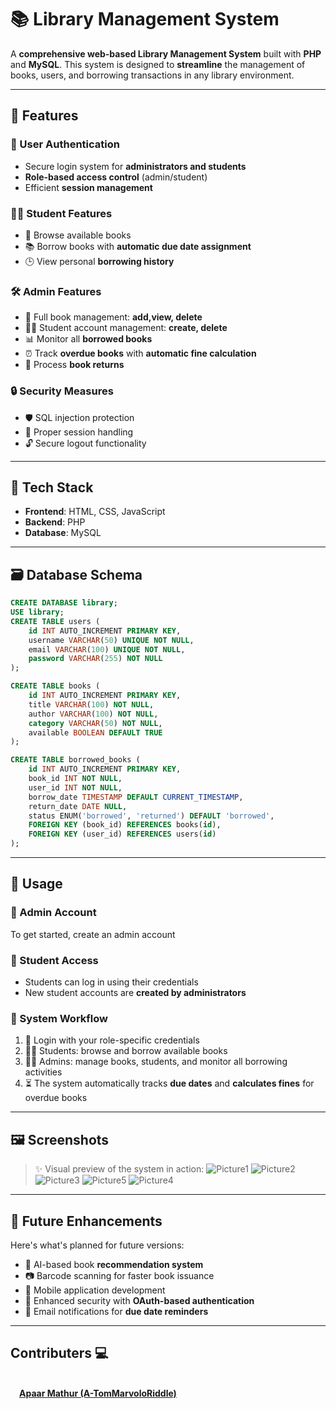 # 📚 Library Management System

A **comprehensive web-based Library Management System** built with **PHP** and **MySQL**. This system is designed to **streamline** the management of books, users, and borrowing transactions in any library environment.

---

## 🚀 Features

### 🔐 User Authentication
- Secure login system for **administrators and students**
- **Role-based access control** (admin/student)
- Efficient **session management**

### 👨‍🎓 Student Features
- 🧭 Browse available books
- 📚 Borrow books with **automatic due date assignment**
- 🕒 View personal **borrowing history**

### 🛠️ Admin Features
- 📖 Full book management: **add,view, delete**
- 🧑‍💼 Student account management: **create, delete**
- 📊 Monitor all **borrowed books**
- ⏰ Track **overdue books** with **automatic fine calculation**
- 🔄 Process **book returns**

### 🔒 Security Measures
- 🛡️ SQL injection protection
- 🔄 Proper session handling
- 🔓 Secure logout functionality

---

## 🧰 Tech Stack

- **Frontend**: HTML, CSS, JavaScript  
- **Backend**: PHP  
- **Database**: MySQL  

---

## 🗃️ Database Schema

```sql
CREATE DATABASE library;
USE library;
CREATE TABLE users (
    id INT AUTO_INCREMENT PRIMARY KEY,
    username VARCHAR(50) UNIQUE NOT NULL,
    email VARCHAR(100) UNIQUE NOT NULL,
    password VARCHAR(255) NOT NULL
);

CREATE TABLE books (
    id INT AUTO_INCREMENT PRIMARY KEY,
    title VARCHAR(100) NOT NULL,
    author VARCHAR(100) NOT NULL,
    category VARCHAR(50) NOT NULL,
    available BOOLEAN DEFAULT TRUE
);

CREATE TABLE borrowed_books (
    id INT AUTO_INCREMENT PRIMARY KEY,
    book_id INT NOT NULL,
    user_id INT NOT NULL,
    borrow_date TIMESTAMP DEFAULT CURRENT_TIMESTAMP,
    return_date DATE NULL,
    status ENUM('borrowed', 'returned') DEFAULT 'borrowed',
    FOREIGN KEY (book_id) REFERENCES books(id),
    FOREIGN KEY (user_id) REFERENCES users(id)
);
```
---

## 🔧 Usage

### 👑 Admin Account
To get started, create an admin account 
### 👤 Student Access
- Students can log in using their credentials  
- New student accounts are **created by administrators**

### 🔄 System Workflow

1. 🔐 Login with your role-specific credentials  
2. 👨‍🎓 Students: browse and borrow available books  
3. 👩‍💼 Admins: manage books, students, and monitor all borrowing activities  
4. ⏳ The system automatically tracks **due dates** and **calculates fines** for overdue books  

---

## 🖼️ Screenshots

> ✨ Visual preview of the system in action:
![Picture1](https://github.com/user-attachments/assets/5abae8ea-9a95-43e0-8f5d-c5d91a1e400f)
![Picture2](https://github.com/user-attachments/assets/23a692e8-6169-410b-b5b1-2227f7c3615f)
![Picture3](https://github.com/user-attachments/assets/e444e794-ee39-4dd8-b2ba-7c78d3a73725)
![Picture5](https://github.com/user-attachments/assets/9b90c664-1955-4f6b-aaec-8c9ddd8e7478)
![Picture4](https://github.com/user-attachments/assets/68e71b3a-f190-47e6-a246-4259e6d0d755)


---

## 🚧 Future Enhancements

Here's what's planned for future versions:

- 🤖 AI-based book **recommendation system**
- 📷 Barcode scanning for faster book issuance
- 📱 Mobile application development
- 🔐 Enhanced security with **OAuth-based authentication**
- 📧 Email notifications for **due date reminders**

---

## Contributers 💻
<!---<a href="https://www.linkedin.com/in/apaarmat12/">
<img src="https://media.licdn.com/dms/image/v2/D4D03AQG8jfHC9w2drw/profile-displayphoto-shrink_400_400/B4DZYW0U75GwAg-/0/1744139538850?e=1750291200&v=beta&t=-ErFjedrIxt3CJlBTrq70gDnvR1TxKsyMWZtbEcm8ec" width="200px;"
alt="Apaar's Profile"/>
</a>--->
<br>
&emsp;<a href="https://github.com/A-TomMarvoloRiddle"><b>Apaar Mathur (A-TomMarvoloRiddle)</b></a>
